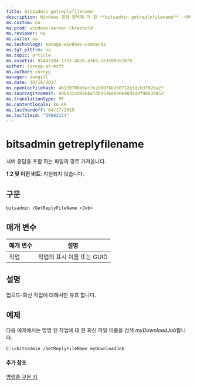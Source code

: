 ```yaml
---
title: bitsadmin getreplyfilename
description: Windows 명령 항목에 대 한 **bitsadmin getreplyfilename** -서버 응답을 포함 하는 파일의 경로 가져옵니다.
ms.custom: na
ms.prod: windows-server-threshold
ms.reviewer: na
ms.suite: na
ms.technology: manage-windows-commands
ms.tgt_pltfrm: na
ms.topic: article
ms.assetid: 85447184-1732-4816-a365-2e3599551bf8
author: coreyp-at-msft
ms.author: coreyp
manager: dongill
ms.date: 10/16/2017
ms.openlocfilehash: 46130700e9ac7e2d0076b368712e5dcb3f02ba2f
ms.sourcegitcommit: 0d0b32c8986ba7db9536e0b8648d4ddf9b03e452
ms.translationtype: MT
ms.contentlocale: ko-KR
ms.lasthandoff: 04/17/2019
ms.locfileid: "59862154"
---
```

# <a name="bitsadmin-getreplyfilename"></a>bitsadmin getreplyfilename

서버 응답을 포함 하는 파일의 경로 가져옵니다.

**1.2 및 이전 비트**: 지원되지 않습니다.

## <a name="syntax"></a>구문

```
bitsadmin /GetReplyFileName <Job>
```

## <a name="parameters"></a>매개 변수

|매개 변수|설명|
|---------|-----------|
|작업|작업의 표시 이름 또는 GUID|

## <a name="remarks"></a>설명

업로드-회신 작업에 대해서만 유효 합니다.

## <a name="BKMK_examples"></a>예제

다음 예제에서는 명명 된 작업에 대 한 회신 파일 이름을 검색 *myDownloadJob*합니다.
```
C:\>bitsadmin /GetReplyFileName myDownloadJob
```

#### <a name="additional-references"></a>추가 참조

[명령줄 구문 키](command-line-syntax-key.md)